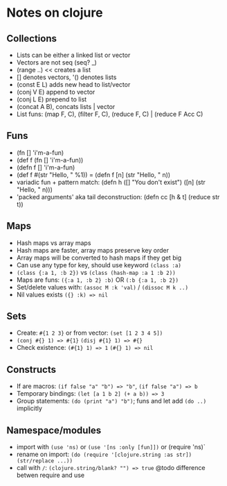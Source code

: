 # Notes on clojure

## Collections
+ Lists can be either a linked list or vector
 + Vectors are not seq (seq? _)
 + (range ..) << creates a list
 + [] denotes vectors, '() denotes lists
 + (const E L) adds new head to list/vector
  + (conj V E) append to vector
  + (conj L E) prepend to list
 + (concat A B), concats lists | vector
 + List funs: (map F, C), (filter F, C), (reduce F, C) | (reduce F Acc C)

## Funs

+ (fn [] 'i'm-a-fun)
 + (def f (fn [] 'i'm-a-fun))
 + (defn f [] 'i'm-a-fun)
 + (def f #(str "Hello, " %1)) = (defn f [n] (str "Hello, " n))
+ variadic fun + pattern match: (defn h ([] "You don't exist") ([n] (str "Hello, " n)))
+ 'packed arguments' aka tail deconstruction: (defn cc [h & t] (reduce str t))

## Maps
+ Hash maps vs array maps
 + Hash maps are faster, array maps preserve key order
 + Array maps will be converted to hash maps if they get big
 + Can use any type for key, should use keyword `(class :a)`
+ `(class {:a 1, :b 2})` vs `(class (hash-map :a 1 :b 2))`
+ Maps are funs: `({:a 1, :b 2} :b)` OR `(:b {:a 1, :b 2})`
+ Set/delete values with: `(assoc M :k 'val)` / `(dissoc M k ..)`
+ Nil values exists `({} :k) => nil`

## Sets
+ Create: `#{1 2 3}` or from vector: `(set [1 2 3 4 5])`
 + `(conj #{} 1) => #{1}` `(disj #{1} 1) => #{}`
 + Check existence: `(#{1} 1) => 1` `(#{} 1) => nil`

## Constructs
+ If are macros: `(if false "a" "b") => "b"`, `(if false "a") => b`
+ Temporary bindings: `(let [a 1 b 2] (+ a b)) => 3`
+ Group statements: `(do (print "a") "b")`; funs and let add `(do ..)` implicitly

## Namespace/modules
+ import with `(use 'ns)` or `(use '[ns :only [fun]])` or (require 'ns)`
+ rename on import: `(do (require '[clojure.string :as str]) (str/replace ...))`
+ call with `/`: `(clojure.string/blank? "") => true`
@todo difference betwen require and use
